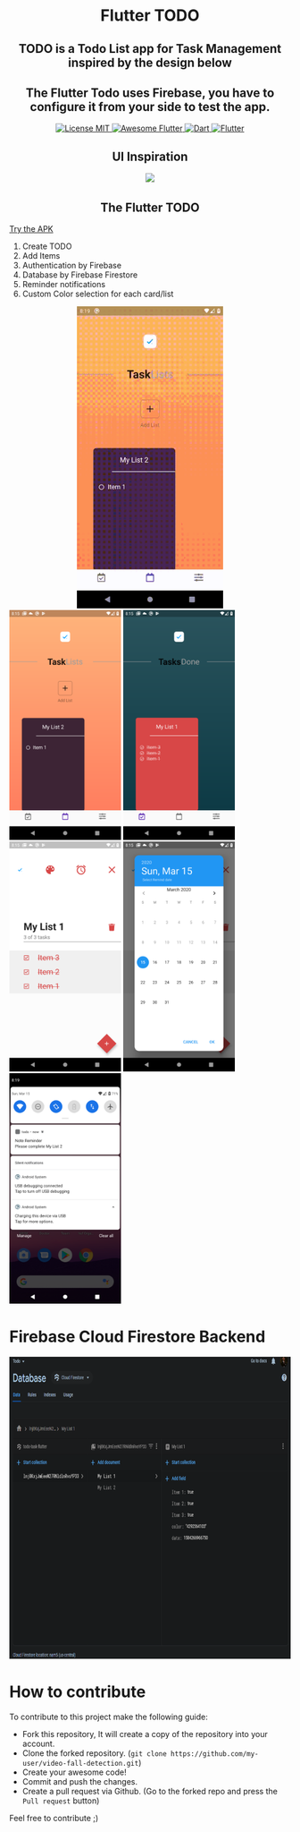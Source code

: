<h1 align="center">Flutter TODO</h1>

<h2 align="center">
 TODO is a Todo List app for Task Management inspired by the design below
</h2>

<h2 align="center">
 The Flutter Todo uses Firebase, you have to configure it from your side to test the app.
</h2>


<div align="center">
  <a href="https://opensource.org/licenses/MIT">
    <img src="https://img.shields.io/badge/license-MIT-blue.svg?longCache=true&style=for-the-badge" alt="License MIT" />
  </a>
  <a href="https://github.com/Solido/awesome-flutter">
     <img src="https://img.shields.io/badge/awesome-%F0%9F%95%B6-purple.svg?longCache=true&style=for-the-badge" alt="Awesome Flutter" />
  </a>
  <a href="https://www.dartlang.org/">
     <img src="https://img.shields.io/badge/Dart-2.0.0-ff69b4.svg?longCache=true&style=for-the-badge" alt="Dart" />
  </a>
  <a href="https://flutter.io/">
     <img src="https://img.shields.io/badge/Flutter-SDK-3BB9FF.svg?longCache=true&style=for-the-badge" alt="Flutter" />
  </a>
</div>


<h2 align="center">
  <strong>UI Inspiration</strong>
</h2>

<div align="center">
  <img src="https://media.giphy.com/media/1wpPvwtUU2yuqYlqmx/giphy.gif"/>
</div>

<h2 align="center">
  <strong>The Flutter TODO</strong>
</h2>

<a href="flutter_todo.apk">Try the APK</a>

1. Create TODO
2. Add Items
3. Authentication by Firebase
4. Database by Firebase Firestore
5. Reminder notifications
6. Custom Color selection for each card/list


<div align="center">
  <img src="demo.gif" height="540"/>
</div>


  <img src="Screenshot_1.png" width="200"/>
  <img src="Screenshot_2.png" width="200"/>
  <img src="Screenshot_3.png" width="200"/>
  <img src="Screenshot_4.png" width="200"/>
  <img src="Screenshot_5.png" width="200"/>

# Firebase Cloud Firestore Backend
<img src="Screenshot_Firebase Firestore backend.png" height="540"/>



# How to contribute
To contribute to this project make the following guide:
- Fork this repository, It will create a copy of the repository into  your account.
- Clone the forked repository. (`git clone https://github.com/my-user/video-fall-detection.git`)
- Create your awesome code!
- Commit and push the changes.
- Create a pull request via Github. (Go to the forked repo and press the `Pull request` button)

Feel free to contribute ;)
